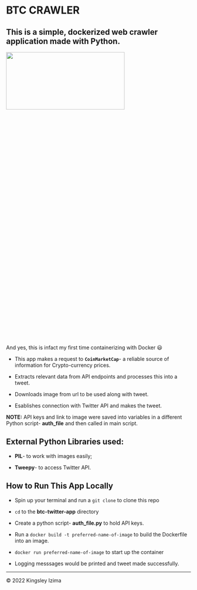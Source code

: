 # BTC CRAWLER

## This is a simple, dockerized web crawler application made with Python.

<img src = "https://user-images.githubusercontent.com/60517587/204914487-9482816c-c497-48c9-8509-5f1822a7ebf3.gif" width=80% height=20% />

And yes, this is infact my first time containerizing with Docker 😃 

+ This app makes a request to **`CoinMarketCap`**- a reliable source of information for Crypto-currency prices.

+ Extracts relevant data from API endpoints and processes this into a tweet.

+ Downloads image from url to be used along with tweet.

+ Esablishes connection with Twitter API and makes the tweet.

**NOTE:** API keys and link to image were saved into variables in a different Python script- **auth_file** and then called in main script.

## External Python Libraries used:

+ **PIL**- to work with images easily;

+ **Tweepy**- to access Twitter API.

## How to Run This App Locally

+ Spin up your terminal and run a `git clone` to clone this repo

+ `cd` to the **btc-twitter-app** directory

+ Create a python script- **auth_file.py** to hold API keys.

+ Run a `docker build -t preferred-name-of-image` to build the Dockerfile into an image.

+ `docker run preferred-name-of-image` to start up the container

+ Logging messsages would be printed and tweet made successfully.

---

<p>&copy; 2022 Kingsley Izima</p>
